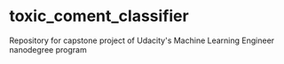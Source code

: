 # toxic_coment_classifier
Repository for capstone project of Udacity's Machine Learning Engineer nanodegree program

